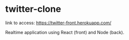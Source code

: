 # twitter-clone

link to access: https://twitter-front.herokuapp.com/

Realtime application using React (front) and Node (back).

